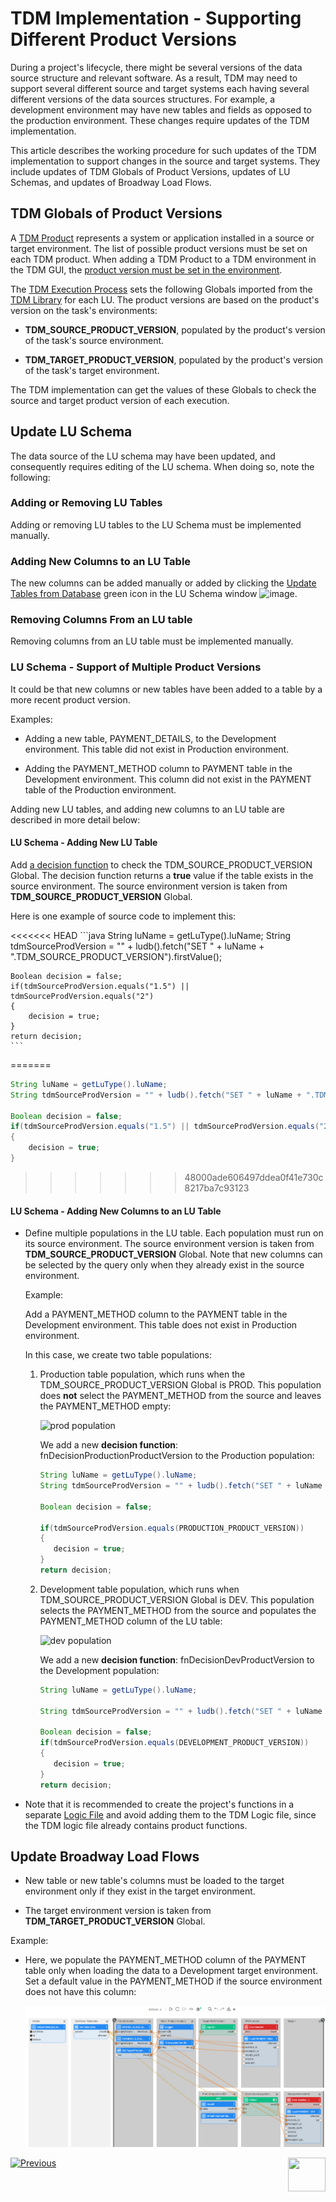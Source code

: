 # TDM Implementation - Supporting Different Product Versions

During a project's lifecycle, there might be several versions of the data source structure and relevant software.  As a result, TDM may need to support several different source and target systems each having several different versions of the data sources structures. For example, a development environment may have new tables and fields as opposed to the production environment. These changes require updates of the TDM implementation.

This article describes the working procedure for such updates of the TDM implementation to support changes in the source and target systems. They include updates of TDM Globals of Product Versions, updates of LU Schemas, and updates of Broadway Load Flows. 


## TDM Globals of Product Versions

A  [TDM Product](/articles/TDM/tdm_gui/05_tdm_gui_product_window.md) represents a system or application installed in a source or target environment. The list of possible product versions must be set on each TDM product. When adding a TDM Product to a TDM environment in the TDM GUI, the [product version must be set in the environment](/articles/TDM/tdm_gui/11_environment_products_tab.md#environment-product-window).

The [TDM Execution Process](/articles/TDM/tdm_architecture/03_task_execution_processes.md) sets the following Globals imported from the [TDM Library](04_fabric_tdm_library.md) for each LU.  The product versions are based on the product's version on the task's environments: 

- **TDM_SOURCE_PRODUCT_VERSION**, populated by the product's version of the task's source environment. 

- **TDM_TARGET_PRODUCT_VERSION**, populated by the product's version of the task's target environment.

The TDM implementation can get the values of these Globals to check the source and target product version of each execution.

## Update LU Schema

The data source of the LU schema may have been updated, and consequently requires editing of the LU schema. When doing so, note the following:

### Adding or Removing LU Tables

Adding or removing LU tables to the LU Schema must be implemented manually.

### Adding New Columns to an LU Table 

The new columns can be added manually or  added by clicking the [Update Tables from Database](/articles/03_logical_units/18_LU_schema_refresh_LU_options.md) green icon in the LU Schema window ![image](/articles/03_logical_units/images/03_18_01_toolbar.png).

### Removing Columns From an LU table

Removing columns from an LU table must be implemented manually.

### LU Schema - Support of Multiple Product Versions

It could be that new columns or new tables have been added to a table by a more recent product version. 

Examples:

- Adding a new table, PAYMENT_DETAILS, to the  Development environment. This table did not exist in Production environment.

- Adding the PAYMENT_METHOD column to PAYMENT table in the Development environment. This column did not exist in the PAYMENT table of the Production environment.

Adding new LU tables, and adding new columns to an LU table are described in more detail below:  

  #### LU Schema - Adding New LU Table

Add [a decision function](/articles/14_sync_LU_instance/05_sync_decision_functions.md) to check the TDM_SOURCE_PRODUCT_VERSION Global. The decision function returns a  **true** value if the table exists in the source environment. The source environment version is taken from  **TDM_SOURCE_PRODUCT_VERSION** Global.

  Here is one example of source code to implement this: 


<<<<<<< HEAD
    ```java
    String luName = getLuType().luName;
    String tdmSourceProdVersion = "" + ludb().fetch("SET " + luName + ".TDM_SOURCE_PRODUCT_VERSION").firstValue();
    
    Boolean decision = false; 
    if(tdmSourceProdVersion.equals("1.5") || tdmSourceProdVersion.equals("2")
    {
    	decision = true;
    }
    return decision;
    ```
=======
```java
String luName = getLuType().luName;
String tdmSourceProdVersion = "" + ludb().fetch("SET " + luName + ".TDM_SOURCE_PRODUCT_VERSION").firstValue();

Boolean decision = false; 
if(tdmSourceProdVersion.equals("1.5") || tdmSourceProdVersion.equals("2")
{
	decision = true;
}
```
>>>>>>> 48000ade606497ddea0f41e730c8217ba7c93123


  #### LU Schema - Adding New Columns to an LU Table  

  - Define multiple populations in the LU table. Each population must run on its source environment. The source environment version is taken from  **TDM_SOURCE_PRODUCT_VERSION** Global. Note that new columns can be selected by the query only when they already exist in the source environment.

    Example:

    Add a PAYMENT_METHOD column to the PAYMENT table in the Development environment. This table does not exist in Production environment. 

    In this case, we create two table populations:

      1. Production table population, which runs when the TDM_SOURCE_PRODUCT_VERSION Global is PROD. This population does <b>not</b> select the PAYMENT_METHOD from the source and leaves the PAYMENT_METHOD empty:

         ![prod population](images/multi_versions_lu_population_1.png)

         We add a new **decision function**: fnDecisionProductionProductVersion to the Production population:

         ```java
         String luName = getLuType().luName;
         String tdmSourceProdVersion = "" + ludb().fetch("SET " + luName + ".TDM_SOURCE_PRODUCT_VERSION").firstValue();
         
         Boolean decision = false;
         
         if(tdmSourceProdVersion.equals(PRODUCTION_PRODUCT_VERSION))
         {
         	decision = true;
         }
         return decision;
         ```

         

      2. Development  table population, which runs when TDM_SOURCE_PRODUCT_VERSION Global is DEV. This population selects the PAYMENT_METHOD from the source and populates the PAYMENT_METHOD column of the LU table:

         ![dev population](images/multi_versions_lu_population_2.png)

         We add a new **decision function**: fnDecisionDevProductVersion to the Development population:

         ```java
         String luName = getLuType().luName;
         
         String tdmSourceProdVersion = "" + ludb().fetch("SET " + luName + ".TDM_SOURCE_PRODUCT_VERSION").firstValue();
         
         Boolean decision = false; 
         if(tdmSourceProdVersion.equals(DEVELOPMENT_PRODUCT_VERSION))
         {
         	decision = true;
         }
         return decision;
         ```

  - Note that it is recommended to create the project's functions in a separate [Logic File](/articles/04_fabric_studio/09_logic_files_and_categories.md) and avoid adding them to the TDM Logic file, since the TDM logic file already contains product functions.

## Update Broadway Load Flows

- New table or new table's columns must be loaded to the target environment only if they exist in the target environment.

- The target environment version is taken from  **TDM_TARGET_PRODUCT_VERSION** Global.

Example:

  - Here, we populate the PAYMENT_METHOD column of the PAYMENT table only when loading the data to a Development target environment. Set a default value in the PAYMENT_METHOD if the source environment does not have this column:

    ![Broadway example](images/multi_versions_broadway_flow_example.png) 



[![Previous](/articles/images/Previous.png)](12_tdm_error_handling_and_statistics.md)[<img align="right" width="60" height="54" src="/articles/images/Next.png">](tdm_fabric_implementation_environments_setup.md)